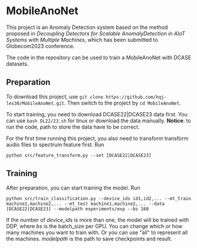 # MobileAnoNet

This project is an Anomaly Detection system based on the method proposed in *Decoupling Detectors for Scalable AnomalyDetection in AIoT Systems with Multiple Machines*, which has been submitted to Globecom2023 conference.

The code in the repository can be used to train a MobileAnoNet with DCASE datasets.

## Preparation
To download this project, use `git clone https://github.com/hqj-les30/MobileAnoNet.git`. Then switch to the project by `cd MobileAnoNet`.

To start training, you need to download DCASE22|DCASE23 data first. You can use `bash DL22/23.sh` for linux or download the data manually. **Notice**: to run the code, path to store the data have to be correct.

For the first time running this project, you also need to transform transform audio files to spectrum feature first. Run

```python src/feature_transform.py --set [DCASE22|DCASE23]```

## Training

After preparation, you can start training the model. Run

```python src/train_classification.py --device_ids id1,id2,... --mt_train machine1,machine2,... --mt_test machine1,machine2,... --data [DCASE22|DCASE23] --modelpath experiments/exp --bs 160```

If the number of *device_ids* is more than one, the model will be trained with DDP, where *bs* is the batch_size per GPU. You can change which or how many machines you want to train with. Or you can use "all" to represent all the machines. *modelpath* is the path to save checkpoints and result.